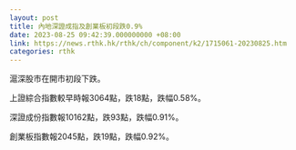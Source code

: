 ```yaml
---
layout: post
title: 內地深證成指及創業板初段跌0.9%
date: 2023-08-25 09:42:39.000000000 +08:00
link: https://news.rthk.hk/rthk/ch/component/k2/1715061-20230825.htm
categories: rthk
---
```


滬深股市在開市初段下跌。

上證綜合指數較早時報3064點，跌18點，跌幅0.58%。

深證成份指數報10162點，跌93點，跌幅0.91%。

創業板指數報2045點，跌19點，跌幅0.92%。
